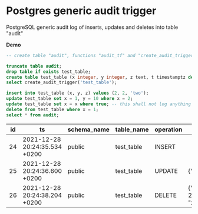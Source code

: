 # Postgres generic audit trigger
PostgreSQL generic audit log of inserts, updates and deletes into table "audit"  

**Demo**
```sql
-- create table "audit", functions "audit_tf" and "create_audit_trigger" defined in audit-log.sql 

truncate table audit;
drop table if exists test_table;
create table test_table (x integer, y integer, z text, t timestamptz default now());
select create_audit_trigger('test_table');

insert into test_table (x, y, z) values (2, 2, 'two');
update test_table set x = 1, y = 10 where x = 2;
update test_table set x = x where true; -- this shall not log anything
delete from test_table where x = 1;
select * from audit;
```
|id|ts                           |schema_name|table_name|operation|j_old                                                                 |j_new                                                                |
|--|-----------------------------|-----------|----------|---------|----------------------------------------------------------------------|---------------------------------------------------------------------|
|24|2021-12-28 20:24:35.534 +0200|public     |test_table|INSERT   |                                                                      |{"t": "2021-12-28T20:24:35.534974+02:00", "x": 2, "y": 2, "z": "two"}|
|25|2021-12-28 20:24:36.600 +0200|public     |test_table|UPDATE   |{"x": 2, "y": 2}                                                      |{"x": 1, "y": 10}                                                    |
|26|2021-12-28 20:24:38.204 +0200|public     |test_table|DELETE   |{"t": "2021-12-28T20:24:35.534974+02:00", "x": 1, "y": 10, "z": "two"}|                                                                     |
